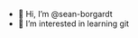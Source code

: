 - 👋 Hi, I’m @sean-borgardt
- 👀 I’m interested in learning git

<!---
sean-borgardt/sean-borgardt is a ✨ special ✨ repository because its `README.md` (this file) appears on your GitHub profile.
You can click the Preview link to take a look at your changes.
--->
